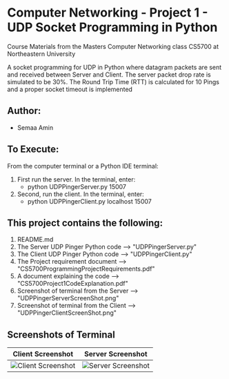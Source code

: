 # Computer Networking - Project 1 - UDP Socket Programming in Python
Course Materials from the Masters Computer Networking class CS5700 at Northeastern University

A socket programming for UDP in Python where datagram packets are sent and received between Server and Client. The server packet drop rate is simulated to be 30%.  The Round Trip Time (RTT) is calculated for 10 Pings and a proper socket timeout is implemented

## Author:
* Semaa Amin

## To Execute: 
From the computer terminal or a Python IDE terminal:

1. First run the server. In the terminal, enter:
   * python UDPPingerServer.py 15007
2. Second, run the client. In the terminal, enter:
   * python UDPPingerClient.py localhost 15007
 
## This project contains the following:
1. README.md
2. The Server UDP Pinger Python code --> "UDPPingerServer.py"
3. The Client UDP Pinger Python code --> "UDPPingerClient.py"
4. The Project requirement document --> "CS5700ProgrammingProjectRequirements.pdf"
5. A document explaining the code --> "CS5700Project1CodeExplanation.pdf"
6. Screenshot of terminal from the Server --> "UDPPingerServerScreenShot.png"
7. Screenshot of terminal from the Client --> "UDPPingerClientScreenShot.png"

## Screenshots of Terminal

Client Screenshot          |  Server Screenshot
:-------------------------:|:-------------------------:
![Client Screenshot](https://github.com/coder-chick/ComputerNetworking/blob/main/UDPPingerClientScreenShot.png)  |  ![Server Screenshot](https://github.com/coder-chick/ComputerNetworking/blob/main/UDPPingerServerScreenShot.png)
